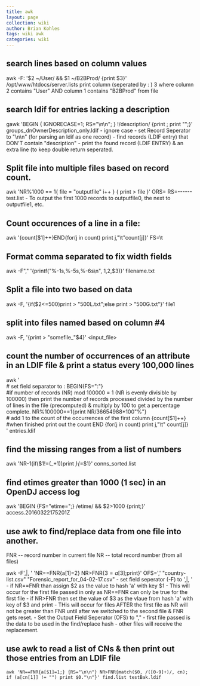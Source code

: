 ```yaml
---
title: awk
layout: page
collection: wiki
author: Brian Kohles
tags: wiki awk
categories: wiki
---
```


## search lines based on column values
awk -F\: '$2 ~/User/ && $1 ~/B2BProd/ {print $3}' /opt/www/htdocs/server.lists
	print column (seperated by : ) 3 where column 2 contains "User" AND column 1 contains "B2BProd" from file

## search ldif for entries lacking a description
gawk 'BEGIN { IGNORECASE=1; RS="\n\n"; } !/description/ {print ; print "";}' groups_dnOwnerDescription_only.ldif
	- ignore case
	- set Record Seperator to "\n\n" (for parsing an ldif as one record)
	- find records (LDIF entry) that DON'T contain "description"
	- print the found record (LDIF ENTRY) & an extra line (to keep double return seperated.

## Split file into multiple files based on record count.
awk 'NR%1000 == 1{ file = "outputfile" i++ } { print > file }' ORS= RS=------ test.list
	- To output the first 1000 records to outputfile0, the next to outputfile1, etc.

## Count occurences of a line in a file:
awk '{count[$1]++}END{for(j in count) print j,"\t"count[j]}' FS=\t

## Format comma separated to fix width fields
awk -F"," '{printf("%-1s,%-5s,%-6s\n", $1,$2,$3)}' filename.txt

## Split a file into two based on data
awk -F, '{if($2<=500)print > "500L.txt";else print > "500G.txt"}' file1

## split into files named based on column #4
awk -F, '{print >  "somefile_"$4}' <input_file>

## count the number of occurrences of an attribute in an LDIF file & print a status every 100,000 lines
awk ' \
	# set field separator to :
	BEGIN{FS=":"} \
	#if number of records (NR) mod 100000 = 1 (NR is evenly divisible by 100000) then print the number of records processed divided by the number of lines in the file (precomputed) & multiply by 100 to get a percentage complete.
	NR%100000==1{print NR/36654988*100"%"} \
	# add 1 to the count of the occurrences of the first column
	{count[$1]++} \
	#when finished print out the count
	END {for(j in count) print j,"\t" count[j]} \
' entries.ldif 

## find the missing ranges from a list of numbers
awk 'NR-1{if($1!=(_+1))print _}{_=$1}' conns_sorted.list

## find etimes greater than 1000 (1 sec) in an OpenDJ access log
awk 'BEGIN {FS="etime=";} /etime/ && $2>1000 {print;}' access.20160322175201Z

## use awk to find/replace data from one file into another.
FNR -- record number in current file
NR -- total record number (from all files)

awk -F',|, ' 'NR==FNR{a[$1]=$2} NR>FNR{$3=a[$3];print}' OFS=',' "country-list.csv" "Forensic_report_for_04-02-17.csv" 
	- set field seperator (-F) to ',|, '
	- if NR==FNR than assign $2 as the value to hash 'a' with key $1
		- This will occur for the first file passed in only as NR==FNR can only be true for the first file
	- if NR>FNR then set the value of $3 as the vlaue from hash 'a' with key of $3 and print
		- THis will occur for files AFTER the first file as NR will not be greater than FNR until after we switched to the second file & FNR gets reset.
	- Set the Output Field Seperator (OFS) to ","
	- first file passed is the data to be used in the find/replace hash
	- other files will receive the replacement.

## use awk to read a list of CNs & then print out those entries from an LDIF file
`awk 'NR==FNR{a[$1]=1;} {RS="\n\n"} NR>FNR{match($0, /([0-9]+)/, cn); if (a[cn[1]] != "") print $0."\n"}' find.list testBak.ldif`
